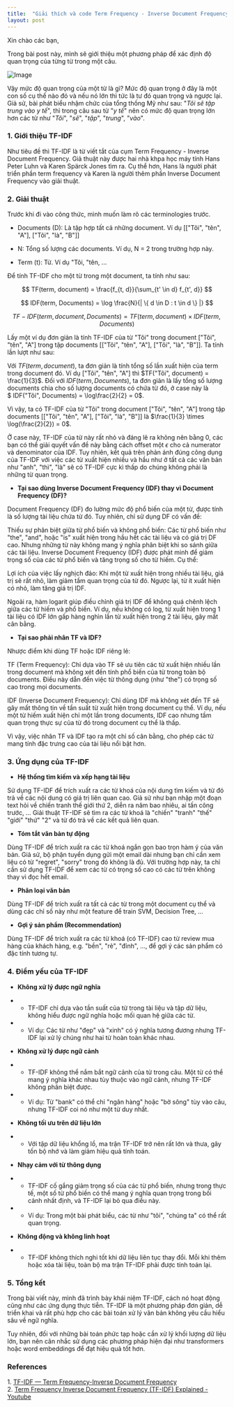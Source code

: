 ```yaml
---
title:  "Giải thích và code Term Frequency - Inverse Document Frequency"
layout: post
---
```


Xin chào các bạn,

Trong bài post này, mình sẽ giới thiệu một phương pháp để xác định độ quan trọng của từng từ trong một câu. 

![Image](https://www.kdnuggets.com/wp-content/uploads/arya-tf-idf-defined-0-1024x573.png)

Vậy mức độ quan trọng của một từ là gì? Mức độ quan trọng ở đây là một con số cụ thể  nào đó và nếu nó lớn thì tức là tư đó quan trọng và ngược lại. Giả sử, bài phát biểu nhậm chức của tổng thống Mỹ như sau: "_Tôi sẽ tập trung vào y tế_", thì trong câu sau từ "_y tế_" nên có mức độ quan trọng lớn hơn các từ như "_Tôi_", "_sẽ_", "_tập_", "_trung_", "_vào_". 

### 1. Giới thiệu TF-IDF
Như tiêu đề thì TF-IDF là từ viết tắt của cụm Term Frequency - Inverse Document Frequency. Giả thuật này được hai nhà khpa học máy tính Hans Peter Luhn và Karen Spärck Jones tìm ra. Cụ thể hơn, Hans là người phát triển phần term frequency và Karen là người thêm phần Inverse Document Frequency vào giải thuật. 

### 2. Giải thuật 

Trước khi đi vào công thức, mình muốn làm rõ các terminologies trước. 

* Documents (D): Là tập hợp tất cả những document. Ví dụ [["Tôi", "tên", "A"], ["Tôi", "là", "B"]]

* N: Tổng số lượng các documents. Ví dụ, N = 2 trong trường hợp này.

* Term (t): Từ. Ví dụ "Tôi, "tên, ...


Để tính TF-IDF cho một từ trong một document, ta tính như sau: 

$$
TF(term, document) = \frac{f_{t, d}}{\sum_{t' \in d} f_{t', d}}
$$

$$
IDF(term, Documents) = \log \frac{N}{| \{ d \in D : t \in d \} |}
$$

$$TF-IDF (term, document, Documents) = TF(term, document) \times IDF(term, Documents)$$

Lấy một ví dụ đơn giản là tính TF-IDF của từ "Tôi" trong document ["Tôi", "tên", "A"] trong tập documents [["Tôi", "tên", "A"], ["Tôi", "là", "B"]]. Ta tính lần lượt như sau: 

Với $TF(term, document)$, ta đơn giản là tính tổng số lần xuất hiện của term trong document đó. Ví dụ ["Tôi", "tên", "A"] thì $TF("Tôi", document) = \frac{1}{3}$. Đối với $IDF(term, Documents)$, ta đơn giản là lấy tổng số lượng documents chia cho số lượng documents có chứa từ đó, ở case này là $ IDF("Tôi", Documents) = \log\frac{2}{2} = 0$.  

Vì vậy, ta có TF-IDF của từ "Tôi" trong document ["Tôi", "tên", "A"] trong tập documents [["Tôi", "tên", "A"], ["Tôi", "là", "B"]] là $\frac{1}{3} \times \log(\frac{2}{2}) = 0$.

Ở case này, TF-IDF của từ này rất nhỏ và đáng lẽ ra không nên bằng 0, các bạn có thể giải quyết vấn đề này bằng cách offset một $\epsilon$ cho cả numerator và denominator của IDF. Tuy nhiên, kết quả trên phản ánh đúng công dụng của TF-IDF với việc các từ xuất hiện nhiều và hầu như ở tất cả các văn bản như "anh", "thì", "là" sẽ có TF-IDF cực kì thấp do chúng không phải là những từ quan trọng. 


* **Tại sao dùng Inverse Document Frequency (IDF) thay vì Document Frequency (DF)?**

Document Frequency (DF) đo lường mức độ phổ biến của một từ, được tính là số lượng tài liệu chứa từ đó. Tuy nhiên, chỉ sử dụng DF có vấn đề:

Thiếu sự phân biệt giữa từ phổ biến và không phổ biến:
Các từ phổ biến như "the", "and", hoặc "is" xuất hiện trong hầu hết các tài liệu và có giá trị DF cao. Nhưng những từ này không mang ý nghĩa phân biệt khi so sánh giữa các tài liệu.
Inverse Document Frequency (IDF) được phát minh để giảm trọng số của các từ phổ biến và tăng trọng số cho từ hiếm. Cụ thể:

Lợi ích của việc lấy nghịch đảo:
Khi một từ xuất hiện trong nhiều tài liệu, giá trị sẽ rất nhỏ, làm giảm tầm quan trọng của từ đó. Ngược lại, từ ít xuất hiện có nhỏ, làm tăng giá trị IDF.

Ngoải ra, hàm logarit giúp điều chỉnh giá trị IDF để không quá chênh lệch giữa các từ hiếm và phổ biến. Ví dụ, nếu không có log, từ xuất hiện trong 1 tài liệu có IDF lớn gấp hàng nghìn lần từ xuất hiện trong 2 tài liệu, gây mất cân bằng.

* **Tại sao phải nhân TF và IDF?**

Nhược điểm khi dùng TF hoặc IDF riêng lẻ:

TF (Term Frequency):
Chỉ dựa vào TF sẽ ưu tiên các từ xuất hiện nhiều lần trong document mà không xét đến tính phổ biến của từ trong toàn bộ documents. Điều này dẫn đến việc từ thông dụng (như "the") có trọng số cao trong mọi documents.

IDF (Inverse Document Frequency):
Chỉ dùng IDF mà không xét đến TF sẽ gây mất thông tin về tần suất từ xuất hiện trong document cụ thể. Ví dụ, nếu một từ hiếm xuất hiện chỉ một lần trong documents, IDF cao nhưng tầm quan trọng thực sự của từ đó trong document cụ thể là thấp.

Vì vậy, việc nhân TF và IDF tạo ra một chỉ số cân bằng, cho phép các từ mang tính đặc trưng cao của tài liệu nổi bật hơn.


### 3. Ứng dụng của TF-IDF 

* **Hệ thống tìm kiếm và xếp hạng tài liệu** 

Sử dụng TF-IDF để trích xuất ra các từ khoá của nội dung tìm kiếm và từ đó trả về các nội dung có giá trị liên quan cao. Giả sử như bạn nhập một đoạn text hỏi về chiến tranh thế giới thứ 2, diễn ra năm bao nhiêu, ai tấn công trước, ... Giải thuật TF-IDF sẽ tìm ra các từ khoá là "chiến" "tranh" "thế" "giới" "thứ" "2" và từ đó trả về các kết quả liên quan. 

* **Tóm tắt văn bản tự động** 

Dùng TF-IDF để trích xuất ra các từ khoá ngắn gọn bao trọn hàm ý của văn bản. Giả sử, bộ phận tuyển dụng gửi một email dài nhưng bạn chỉ cần xem liệu có từ "regret", "sorry" trong đó không là đủ. Với trường hợp này, ta chỉ cần sử dụng TF-IDF để xem các từ có trọng số cao có các từ trên không thay vì đọc hết email. 

* **Phân loại văn bản** 

Dùng TF-IDF để trích xuất ra tất cả các từ trong một document cụ thể và dùng các chỉ số này như một feature để train SVM, Decision Tree, ...

* **Gợi ý sản phẩm (Recommendation)**

Dùng TF-IDF để trích xuất ra các từ khoá (có TF-IDF) cao từ review mua hàng của khách hàng, e.g. "bền", "rẻ", "đỉnh", ..., để gợi ý các sản phẩm có đặc tính tương tự. 

### 4. Điểm yếu của TF-IDF 

* **Không xử lý được ngữ nghĩa** 

* * TF-IDF chỉ dựa vào tần suất của từ trong tài liệu và tập dữ liệu, không hiểu được ngữ nghĩa hoặc mối quan hệ giữa các từ.


* * Ví dụ: Các từ như "đẹp" và "xinh" có ý nghĩa tương đương nhưng TF-IDF lại xử lý chúng như hai từ hoàn toàn khác nhau.

* **Không xử lý được ngữ cảnh**

* * TF-IDF không thể nắm bắt ngữ cảnh của từ trong câu. Một từ có thể mang ý nghĩa khác nhau tùy thuộc vào ngữ cảnh, nhưng TF-IDF không phân biệt được.

* * Ví dụ: Từ "bank" có thể chỉ "ngân hàng" hoặc "bờ sông" tùy vào câu, nhưng TF-IDF coi nó như một từ duy nhất.

* **Không tối ưu trên dữ liệu lớn** 

* * Với tập dữ liệu khổng lồ, ma trận TF-IDF trở nên rất lớn và thưa, gây tốn bộ nhớ và làm giảm hiệu quả tính toán.

* **Nhạy cảm với từ thông dụng** 

* * TF-IDF cố gắng giảm trọng số của các từ phổ biến, nhưng trong thực tế, một số từ phổ biến có thể mang ý nghĩa quan trọng trong bối cảnh nhất định, và TF-IDF lại bỏ qua điều này.

* * Ví dụ: Trong một bài phát biểu, các từ như "tôi", "chúng ta" có thể rất quan trọng.

* **Không động và không linh hoạt**

* * TF-IDF không thích nghi tốt khi dữ liệu liên tục thay đổi. Mỗi khi thêm hoặc xóa tài liệu, toàn bộ ma trận TF-IDF phải được tính toán lại.

### 5. Tổng kết 


Trong bài viết này, mình đã trình bày khái niệm TF-IDF, cách nó hoạt động cũng như các ứng dụng thực tiễn. TF-IDF là một phương pháp đơn giản, dễ triển khai và rất phù hợp cho các bài toán xử lý văn bản không yêu cầu hiểu sâu về ngữ nghĩa.

Tuy nhiên, đối với những bài toán phức tạp hoặc cần xử lý khối lượng dữ liệu lớn, bạn nên cân nhắc sử dụng các phương pháp hiện đại như transformers hoặc word embeddings để đạt hiệu quả tốt hơn.

### References
1\. [TF-IDF — Term Frequency-Inverse Document Frequency][fatih_blog]  
2\. [Term Frequency Inverse Document Frequency (TF-IDF) Explained - Youtube][Youtube]  


[fatih_blog]: https://www.learndatasci.com/glossary/tf-idf-term-frequency-inverse-document-frequency/ 
[Youtube]: https://www.youtube.com/watch?v=zLMEnNbdh4Q